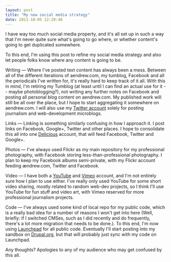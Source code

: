 ```yaml
---
layout: post
title: "My new social media strategy"
date: 2011-10-05 12:29:48
---
```


I have way too much social media property, and it's all set up in such a way that I'm never quite sure what's going to go where, or whether content's going to get duplicated somewhere.

To this end, I'm using this post to refine my social media strategy and also let people folks know where any content is going to be.

Writing — Where I've posted text content has always been a mess. Between all of the different iterations of aendrew.com, my tumblog, Facebook and all the periodicals I've written for, it's really hard to keep track of it all. With this in mind, I'm retiring my Tumblog (at least until I can find an actual use for it -- maybe photoblogging?), not writing any further notes on Facebook and posting all personal blog content on aendrew.com. My published work will still be all over the place, but I hope to start aggregating it somewhere on aendrew.com. I will also use my [Twitter account](http://www.twitter.com/aendrew) solely for posting journalism and web-development microblogs.

Links — Linking is something similarly confusing in how I approach it. I post links on Facebook, Google+, Twitter and other places. I hope to consolidate this all into one [Delicious](http://www.delicious.com/aendrew) account, that will feed Facebook, Twitter and Google+.

Photos — I've always used Flickr as my main repository for my professional photography, with Facebook storing less-than-professional photography. I plan to keep my Facebook albums semi-private, with my Flickr account feeding ændrew.com, Twitter and Facebook.

Video — I have both a [YouTube](http://youtube.com/aendrew) and [Vimeo](http://www.vimeo.com/aendrew) account, and I'm not entirely sure how I plan to use either. I've really only used YouTube for some short video sharing, mostly related to random web-dev projects, so I think I'll use YouTube for fun stuff and video art, with Vimeo reserved for more professional journalism projects.

Code — I've always used some kind of local repo for my public code, which is a really bad idea for a number of reasons I won't get into here (Well, briefly: if I switched CMSes, such as I did recently and do frequently, there's a lot more migration that needs to be done.). To this end, I'm now using [Launchpad](http://www.launchpad.net/~aendrew) for all public code. Eventually I'll start posting into my sandbox on [Drupal.org](http://drupal.org/user/817398), but that will probably just sync with my code on Launchpad.

Any thoughts? Apologies to any of my audience who may get confused by this all.